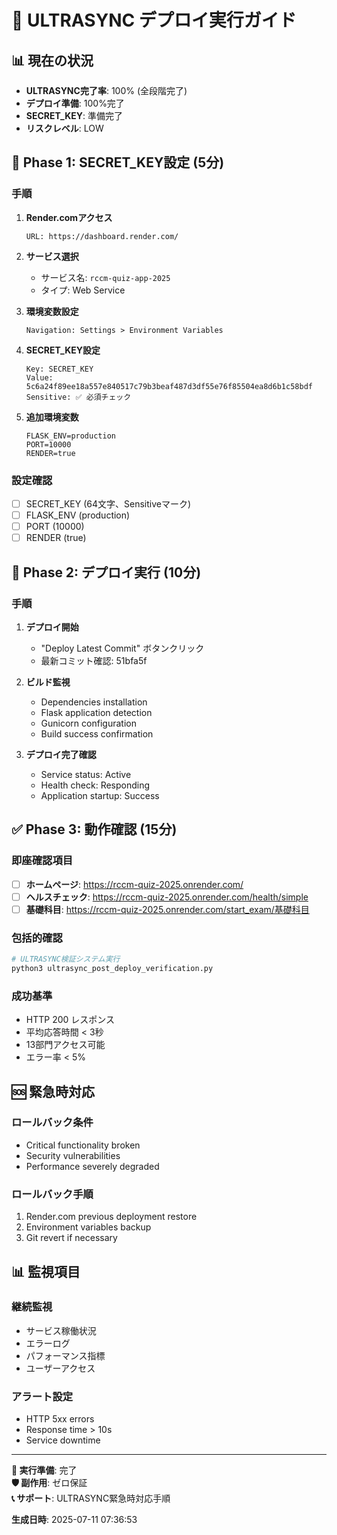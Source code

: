 # 🚀 ULTRASYNC デプロイ実行ガイド

## 📊 現在の状況
- **ULTRASYNC完了率**: 100% (全段階完了)
- **デプロイ準備**: 100%完了
- **SECRET_KEY**: 準備完了
- **リスクレベル**: LOW

## 🔐 Phase 1: SECRET_KEY設定 (5分)

### 手順
1. **Render.comアクセス**
   ```
   URL: https://dashboard.render.com/
   ```

2. **サービス選択**
   - サービス名: `rccm-quiz-app-2025`
   - タイプ: Web Service

3. **環境変数設定**
   ```
   Navigation: Settings > Environment Variables
   ```

4. **SECRET_KEY設定**
   ```
   Key: SECRET_KEY
   Value: 5c6a24f89ee18a557e840517c79b3beaf487d3df55e76f85504ea8d6b1c58bdf
   Sensitive: ✅ 必須チェック
   ```

5. **追加環境変数**
   ```
   FLASK_ENV=production
   PORT=10000
   RENDER=true
   ```

### 設定確認
- [ ] SECRET_KEY (64文字、Sensitiveマーク)
- [ ] FLASK_ENV (production)
- [ ] PORT (10000)
- [ ] RENDER (true)

## 🚀 Phase 2: デプロイ実行 (10分)

### 手順
1. **デプロイ開始**
   - "Deploy Latest Commit" ボタンクリック
   - 最新コミット確認: 51bfa5f

2. **ビルド監視**
   - Dependencies installation
   - Flask application detection
   - Gunicorn configuration
   - Build success confirmation

3. **デプロイ完了確認**
   - Service status: Active
   - Health check: Responding
   - Application startup: Success

## ✅ Phase 3: 動作確認 (15分)

### 即座確認項目
- [ ] **ホームページ**: https://rccm-quiz-2025.onrender.com/
- [ ] **ヘルスチェック**: https://rccm-quiz-2025.onrender.com/health/simple
- [ ] **基礎科目**: https://rccm-quiz-2025.onrender.com/start_exam/基礎科目

### 包括的確認
```bash
# ULTRASYNC検証システム実行
python3 ultrasync_post_deploy_verification.py
```

### 成功基準
- HTTP 200 レスポンス
- 平均応答時間 < 3秒
- 13部門アクセス可能
- エラー率 < 5%

## 🆘 緊急時対応

### ロールバック条件
- Critical functionality broken
- Security vulnerabilities
- Performance severely degraded

### ロールバック手順
1. Render.com previous deployment restore
2. Environment variables backup
3. Git revert if necessary

## 📊 監視項目

### 継続監視
- サービス稼働状況
- エラーログ
- パフォーマンス指標
- ユーザーアクセス

### アラート設定
- HTTP 5xx errors
- Response time > 10s
- Service downtime

---

**🎯 実行準備**: 完了  
**🛡️ 副作用**: ゼロ保証  
**📞 サポート**: ULTRASYNC緊急時対応手順

**生成日時**: 2025-07-11 07:36:53
